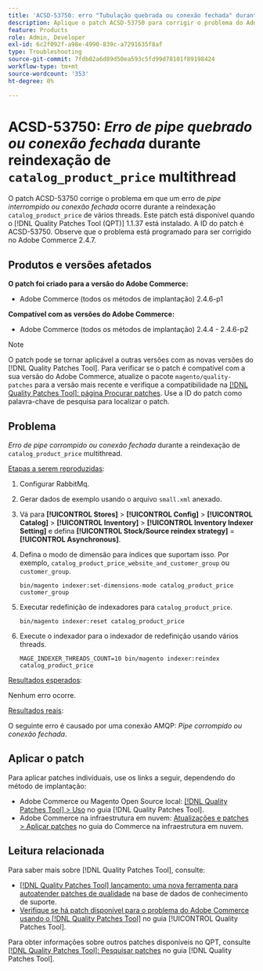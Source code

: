 ```yaml
---
title: 'ACSD-53750: erro "Tubulação quebrada ou conexão fechada" durante reindexação de catalog_product_price de vários threads'
description: Aplique o patch ACSD-53750 para corrigir o problema do Adobe Commerce em que um erro *Pipe quebrado ou conexão fechada* ocorre durante a reindexação de vários threads catalog_product_price.
feature: Products
role: Admin, Developer
exl-id: 6c2f092f-a98e-4990-839c-a7291635f8af
type: Troubleshooting
source-git-commit: 7fdb02a6d89d50ea593c5fd99d78101f89198424
workflow-type: tm+mt
source-wordcount: '353'
ht-degree: 0%

---
```


# ACSD-53750: *Erro de pipe quebrado ou conexão fechada* durante reindexação de `catalog_product_price` multithread

O patch ACSD-53750 corrige o problema em que um erro de *pipe interrompido ou conexão fechada* ocorre durante a reindexação `catalog_product_price` de vários threads. Este patch está disponível quando o [!DNL Quality Patches Tool (QPT)] 1.1.37 está instalado. A ID do patch é ACSD-53750. Observe que o problema está programado para ser corrigido no Adobe Commerce 2.4.7.

## Produtos e versões afetados

**O patch foi criado para a versão do Adobe Commerce:**

* Adobe Commerce (todos os métodos de implantação) 2.4.6-p1

**Compatível com as versões do Adobe Commerce:**

* Adobe Commerce (todos os métodos de implantação) 2.4.4 - 2.4.6-p2

>[!NOTE]
>
>O patch pode se tornar aplicável a outras versões com as novas versões do [!DNL Quality Patches Tool]. Para verificar se o patch é compatível com a sua versão do Adobe Commerce, atualize o pacote `magento/quality-patches` para a versão mais recente e verifique a compatibilidade na [[!DNL Quality Patches Tool]: página Procurar patches](https://experienceleague.adobe.com/tools/commerce-quality-patches/index.html). Use a ID do patch como palavra-chave de pesquisa para localizar o patch.

## Problema

*Erro de pipe corrompido ou conexão fechada* durante a reindexação de `catalog_product_price` multithread.

<u>Etapas a serem reproduzidas</u>:

1. Configurar RabbitMq.
1. Gerar dados de exemplo usando o arquivo `small.xml` anexado.
1. Vá para **[!UICONTROL Stores]** > **[!UICONTROL Config]** > **[!UICONTROL Catalog]** > **[!UICONTROL Inventory]** > **[!UICONTROL Inventory Indexer Setting]** e defina **[!UICONTROL Stock/Source reindex strategy]** = **[!UICONTROL Asynchronous]**.
1. Defina o modo de dimensão para índices que suportam isso. Por exemplo, `catalog_product_price_website_and_customer_group` ou `customer_group`.

   ```
   bin/magento indexer:set-dimensions-mode catalog_product_price customer_group
   ```

1. Executar redefinição de indexadores para `catalog_product_price`.

   ```
   bin/magento indexer:reset catalog_product_price
   ```

1. Execute o indexador para o indexador de redefinição usando vários threads.

   ```
   MAGE_INDEXER_THREADS_COUNT=10 bin/magento indexer:reindex catalog_product_price
   ```

<u>Resultados esperados</u>:

Nenhum erro ocorre.

<u>Resultados reais</u>:

O seguinte erro é causado por uma conexão AMQP: *Pipe corrompido ou conexão fechada*.

## Aplicar o patch

Para aplicar patches individuais, use os links a seguir, dependendo do método de implantação:

* Adobe Commerce ou Magento Open Source local: [[!DNL Quality Patches Tool] > Uso](/help/tools/quality-patches-tool/usage.md) no guia [!DNL Quality Patches Tool].
* Adobe Commerce na infraestrutura em nuvem: [Atualizações e patches > Aplicar patches](https://experienceleague.adobe.com/docs/commerce-cloud-service/user-guide/develop/upgrade/apply-patches.html) no guia do Commerce na infraestrutura em nuvem.

## Leitura relacionada

Para saber mais sobre [!DNL Quality Patches Tool], consulte:

* [[!DNL Quality Patches Tool] lançamento: uma nova ferramenta para autoatender patches de qualidade](https://experienceleague.adobe.com/en/docs/commerce-operations/tools/quality-patches-tool/quality-patches-tool-to-self-serve-quality-patches) na base de dados de conhecimento de suporte.
* [Verifique se há patch disponível para o problema do Adobe Commerce usando o  [!DNL Quality Patches Tool]](/help/tools/quality-patches-tool/patches-available-in-qpt/check-patch-for-magento-issue-with-magento-quality-patches.md) no guia [!UICONTROL Quality Patches Tool].


Para obter informações sobre outros patches disponíveis no QPT, consulte [[!DNL Quality Patches Tool]: Pesquisar patches](https://experienceleague.adobe.com/tools/commerce-quality-patches/index.html) no guia [!DNL Quality Patches Tool].
